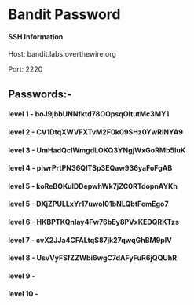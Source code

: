 # Bandit Password

#### SSH Information 

Host: bandit.labs.overthewire.org

Port: 2220


## Passwords:-

#### level 1  - boJ9jbbUNNfktd78OOpsqOltutMc3MY1
#### level 2  - CV1DtqXWVFXTvM2F0k09SHz0YwRINYA9
#### level 3  - UmHadQclWmgdLOKQ3YNgjWxGoRMb5luK
#### level 4  - pIwrPrtPN36QITSp3EQaw936yaFoFgAB
#### level 5  - koReBOKuIDDepwhWk7jZC0RTdopnAYKh
#### level 5  - DXjZPULLxYr17uwoI01bNLQbtFemEgo7
#### level 6  - HKBPTKQnIay4Fw76bEy8PVxKEDQRKTzs
#### level 7  - cvX2JJa4CFALtqS87jk27qwqGhBM9plV
#### level 8  - UsvVyFSfZZWbi6wgC7dAFyFuR6jQQUhR
#### level 9  - 
#### level 10 - 
